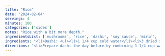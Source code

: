 ```yaml
---
title: "Rice"
date: "2024-02-04"
servings: 4
minutes: 180
categories: ['sides']
notes: "Rice with a bit more depth."
ingredientsList: ['mushrooms', 'rice', 'dashi', 'soy sauce', 'mirin', 'sake', 'ginger', 'garlic']
ingredients: "<li>Dashi: <ul><li>1 1/4 cup cold water</li><li>3 dried shiitakes</li></ul></li><li>Rice: <ul><li>2 cups brown rice</li><li>1 cup shiitake dashi (homemade or store-bought)</li><li>2/3 cup water</li><li>2 tbsp soy sauce</li><li>2 tbsp mirin</li><li>1 tbsp sake</li><li>1 tbsp minced ginger</li><li>1 tbsp minced garlic</li><li>Dash of salt</li></ul></li>"
directions: "<li>Prepare dashi the day before by combining 1 1/4 cup water with 3 dried shiitake mushrooms. Rest overnight in the fridge then squeeze and strain the following day. This should give you a little over a cup of stock.</li><li>Soak brown rice in water for 2-5 hours before cooking, then rinse it a few times.</li><li>Combine all ingredients in a rice cooker, adding more water if needed. Enjoy with your protein and fat of choice!</li>"
---
```

